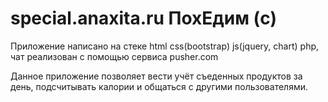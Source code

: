 # special.anaxita.ru  ПохЕдим (c)
Приложение написано на стеке  html css(bootstrap) js(jquery, chart) php, чат реализован с помощью сервиса pusher.com

Данное приложение позволяет вести учёт съеденных продуктов за день, подсчитывать калории  и общаться с другими пользователями.

